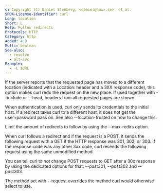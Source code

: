```yaml
---
c: Copyright (C) Daniel Stenberg, <daniel@haxx.se>, et al.
SPDX-License-Identifier: curl
Long: location
Short: L
Help: Follow redirects
Protocols: HTTP
Category: http
Added: 4.9
Multi: boolean
See-also:
  - resolve
  - alt-svc
Example:
  - -L $URL
---
```


If the server reports that the requested page has moved to a different
location (indicated with a Location: header and a 3XX response code), this
option makes curl redo the request on the new place. If used together with
--include or --head, headers from all requested pages are shown.

When authentication is used, curl only sends its credentials to the initial
host. If a redirect takes curl to a different host, it does not get the
user+password pass on. See also --location-trusted on how to change this.

Limit the amount of redirects to follow by using the --max-redirs option.

When curl follows a redirect and if the request is a POST, it sends the
following request with a GET if the HTTP response was 301, 302, or 303. If the
response code was any other 3xx code, curl resends the following request using
the same unmodified method.

You can tell curl to not change POST requests to GET after a 30x response by
using the dedicated options for that: --post301, --post302 and --post303.

The method set with --request overrides the method curl would otherwise select
to use.
